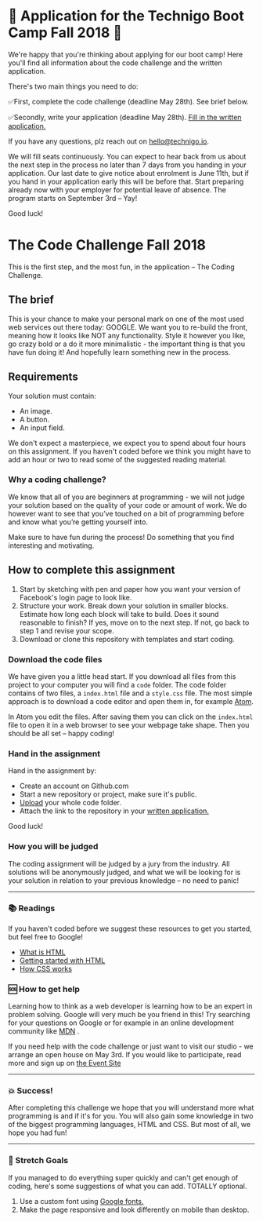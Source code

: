 # :star2: Application for the Technigo Boot Camp Fall 2018 :star2:

We're happy that you're thinking about applying for our boot camp! Here you'll find all information about the code challenge and the written application. 

There's two main things you need to do:  

✅First, complete the code challenge (deadline May 28th). See brief below. 

✅Secondly, write your application (deadline May 28th). [Fill in the written application.](https://technigo.typeform.com/to/WYgUEV)

If you have any questions, plz reach out on hello@technigo.io. 

We will fill seats continuously. You can expect to hear back from us about the next step in the process no later than 7 days from you handing in your application. Our last date to give notice about enrolment is June 11th, but if you hand in your application early this will be before that. Start preparing already now with your employer for potential leave of absence. The program starts on September 3rd – Yay!

Good luck! 

# The Code Challenge Fall 2018

This is the first step, and the most fun, in the application – The Coding Challenge. 

## The brief

This is your chance to make your personal mark on one of the most used web services out there today: GOOGLE. We want you to re-build the front, meaning how it looks like NOT any functionality. Style it however you like, go crazy bold or a do it more minimalistic - the important thing is that you have fun doing it! And hopefully learn something new in the process.

## Requirements
Your solution must contain:
* An image.
* A button.
* An input field.

We don't expect a masterpiece, we expect you to spend about four hours on this assignment. If you haven't coded before we think you might have to add an hour or two to read some of the suggested reading material.


### Why a coding challenge?
We know that all of you are beginners at programming - we will not judge your solution based on the quality of your code or amount of work. We do however want to see that you’ve touched on a bit of programming before and know what you’re getting yourself into.

Make sure to have fun during the process! Do something that you find interesting and motivating.

## How to complete this assignment

1. Start by sketching with pen and paper how you want your version of Facebook's login page to look like.
1. Structure your work. Break down your solution in smaller blocks. Estimate how long each block will take to build. Does it sound reasonable to finish? If yes, move on to the next step. If not, go back to step 1 and revise your scope.
1. Download or clone this repository with templates and start coding.

### Download the code files

We have given you a little head start. If you download all files from this project to your computer you will find a `code` folder. The code folder contains of two files, a `index.html` file and a `style.css` file. The most simple approach is to download a code editor and open them in, for example [Atom](https://atom.io/).

In Atom you edit the files. After saving them you can click on the `index.html` file to open it in a web browser to see your webpage take shape. Then you should be all set – happy coding!

### Hand in the assignment

Hand in the assignment by:
* Create an account on Github.com
* Start a new repository or project, make sure it's public.
* [Upload](https://help.github.com/articles/adding-a-file-to-a-repository/) your whole code folder.
* Attach the link to the repository in your [written application.](https://technigo.typeform.com/to/WYgUEV)

Good luck!

### How you will be judged
The coding assignment will be judged by a jury from the industry. All solutions will be anonymously judged, and what we will be looking for is your solution in relation to your previous knowledge – no need to panic!

---

### :books: Readings

If you haven't coded before we suggest these resources to get you started, but feel free to Google!  

* [What is HTML](https://developer.mozilla.org/en-US/docs/Web/HTML)
* [Getting started with HTML](https://developer.mozilla.org/en-US/docs/Learn/HTML/Introduction_to_HTML/Getting_started)
* [How CSS works](https://developer.mozilla.org/en-US/docs/Learn/CSS/Introduction_to_CSS/How_CSS_works)

### :sos: How to get help
Learning how to think as a web developer is learning how to be an expert in problem solving. Google will very much be you friend in this! Try searching for your questions on Google or for example in an online development community like [MDN](https://developer.mozilla.org/en-US/) .

If you need help with the code challenge or just want to visit our studio - we arrange an open house on May 3rd. If you would like to participate, read more and sign up on [the Event Site ](https://try-our-boot-camp.confetti.events/?__s=vyhfce5ozsxgixv1xmkr)  



---

### :boom: Success!

After completing this challenge we hope that you will understand more what programming is and if it's for you. You will also gain some knowledge in two of the biggest programming languages, HTML and CSS. But most of all, we hope you had fun!

---

### :runner: Stretch Goals

If you managed to do everything super quickly and can't get enough of coding, here's some suggestions of what you can add. TOTALLY optional.

1. Use a custom font using [Google fonts.](https://fonts.google.com/?utm_source=google&utm_medium=cpc&utm_campaign=1001467%20%7C%20Material.IO%20%7C%20Global%20%7C%20en%20%7C%20Hybrid%20%7C%20Text%20%7C%20BKWS&utm_term=%7Bkeyword%7D&gclid=EAIaIQobChMItcCyxeaG2AIVwbYYCh3OtgmsEAAYASAAEgJ6O_D_BwE)
2. Make the page responsive and look differently on mobile than desktop.
